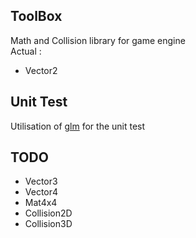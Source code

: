## ToolBox

Math and Collision library for game engine <br/>
Actual :
- Vector2

## Unit Test
Utilisation of [glm](https://github.com/g-truc/glm) for the unit test

## TODO
- Vector3
- Vector4
- Mat4x4
- Collision2D
- Collision3D